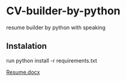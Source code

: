 # CV-builder-by-python
resume builder by python with speaking
## Instalation
run python install -r requirements.txt

[Resume.docx](https://github.com/skfayazz228/CV-builder-by-python/files/5582542/Resume.docx)
